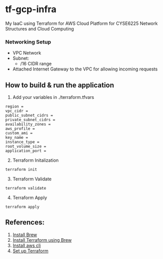 # tf-gcp-infra

My IaaC using Terraform for AWS Cloud Platform for CYSE6225 Network Structures and Cloud Computing

### Networking Setup
- VPC Network
- Subnet:
   - /16 CIDR range
- Attached Internet Gateway to the VPC for allowing incoming requests



## How to build & run the application

1. Add your variables in ./terraform.tfvars

```
region = 
vpc_cidr = 
public_subnet_cidrs = 
private_subnet_cidrs = 
availability_zones = 
aws_profile = 
custom_ami =
key_name =
instance_type =
root_volume_size =
application_port = 
```

2. Terraform Initalization
   
```
terraform init
```

3. Terraform Validate
   
```
terraform validate
```

4. Terraform Apply
   
```
terraform apply
```

## References:
1. [Install Brew](https://brew.sh/)
2. [Install Terraform using Brew](https://developer.hashicorp.com/terraform/tutorials/aws-get-started/install-cli)
3. [Install aws cli](https://docs.aws.amazon.com/cli/latest/userguide/getting-started-install.html)
4. [Set up Terraform](https://developer.hashicorp.com/terraform/install?ajs_aid=ee087ad3-951d-4cf7-bcf4-ebbe422dd887&product_intent=terraform)

